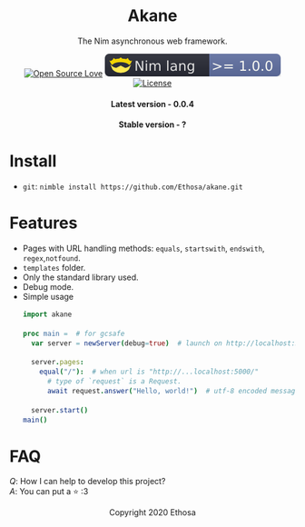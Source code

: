 <h1 align="center">Akane</h1>
<div align="center">The Nim asynchronous web framework.

[![Open Source Love](https://badges.frapsoft.com/os/v1/open-source.png?v=103)](https://github.com/ellerbrock/open-source-badges/)
[![Nim language-plastic](https://github.com/Ethosa/yukiko/blob/master/nim-lang.svg)](https://github.com/Ethosa/yukiko/blob/master/nim-lang.svg)
[![License](https://img.shields.io/github/license/Ethosa/akane)](https://github.com/Ethosa/akane/blob/master/LICENSE)

<h4>Latest version - 0.0.4</h4>
<h4>Stable version - ?</h4>
</div>

# Install
-   `git`: `nimble install https://github.com/Ethosa/akane.git`


# Features
-   Pages with URL handling methods: `equals`, `startswith`, `endswith`, `regex`,`notfound`.
-   `templates` folder.
-   Only the standard library used.
-   Debug mode.
-   Simple usage
    ```nim
    import akane

    proc main =  # for gcsafe
      var server = newServer(debug=true)  # launch on http://localhost:5000

      server.pages:
        equal("/"):  # when url is "http://...localhost:5000/"
          # type of `request` is a Request.
          await request.answer("Hello, world!")  # utf-8 encoded message.

      server.start()
    main()
    ```


# FAQ
*Q*: How I can help to develop this project?  
*A*: You can put a :star: :3


<div align="center">
  Copyright 2020 Ethosa
</div>
